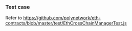 ### Test case

Refer to https://github.com/polynetwork/eth-contracts/blob/master/test/EthCrossChainManagerTest.js
